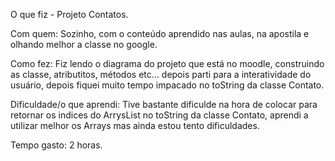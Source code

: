 
O que fiz - Projeto Contatos.

Com quem: Sozinho, com o conteúdo aprendido nas aulas, na apostila e olhando melhor a classe no google.

Como fez: Fiz lendo o diagrama do projeto que está no moodle, construindo as classe, atributitos, métodos etc... depois parti para a interatividade do usuário, depois fiquei muito tempo impacado no toString da classe Contato.

Dificuldade/o que aprendi: Tive bastante dificulde na hora de colocar para retornar os indices do ArrysList no toString da classe Contato, aprendi a utilizar melhor os Arrays mas ainda estou tento dificuldades.

Tempo gasto: 2 horas.
